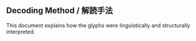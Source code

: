 ## Decoding Method / 解読手法
This document explains how the glyphs were linguistically and structurally interpreted.